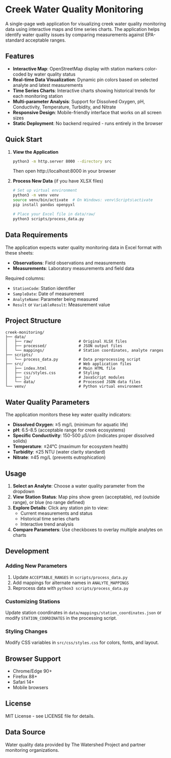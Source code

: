 # Creek Water Quality Monitoring

A single-page web application for visualizing creek water quality monitoring data using interactive maps and time series charts. The application helps identify water quality issues by comparing measurements against EPA-standard acceptable ranges.

## Features

- **Interactive Map**: OpenStreetMap display with station markers color-coded by water quality status
- **Real-time Data Visualization**: Dynamic pin colors based on selected analyte and latest measurements
- **Time Series Charts**: Interactive charts showing historical trends for each monitoring station  
- **Multi-parameter Analysis**: Support for Dissolved Oxygen, pH, Conductivity, Temperature, Turbidity, and Nitrate
- **Responsive Design**: Mobile-friendly interface that works on all screen sizes
- **Static Deployment**: No backend required - runs entirely in the browser

## Quick Start

1. **View the Application**
   ```bash
   python3 -m http.server 8000 --directory src
   ```
   Then open http://localhost:8000 in your browser

2. **Process New Data** (if you have XLSX files)
   ```bash
   # Set up virtual environment
   python3 -m venv venv
   source venv/bin/activate  # On Windows: venv\Scripts\activate
   pip install pandas openpyxl
   
   # Place your Excel file in data/raw/
   python3 scripts/process_data.py
   ```

## Data Requirements

The application expects water quality monitoring data in Excel format with these sheets:
- **Observations**: Field observations and measurements
- **Measurements**: Laboratory measurements and field data

Required columns:
- `StationCode`: Station identifier
- `SampleDate`: Date of measurement
- `AnalyteName`: Parameter being measured
- `Result` or `VariableResult`: Measurement value

## Project Structure

```
creek-monitoring/
├── data/
│   ├── raw/                    # Original XLSX files
│   ├── processed/              # JSON output files  
│   └── mappings/               # Station coordinates, analyte ranges
├── scripts/
│   └── process_data.py         # Data preprocessing script
├── src/                        # Web application files
│   ├── index.html              # Main HTML file
│   ├── css/styles.css          # Styling
│   ├── js/                     # JavaScript modules
│   └── data/                   # Processed JSON data files
└── venv/                       # Python virtual environment
```

## Water Quality Parameters

The application monitors these key water quality indicators:

- **Dissolved Oxygen**: ≥5 mg/L (minimum for aquatic life)
- **pH**: 6.5-8.5 (acceptable range for creek ecosystems)  
- **Specific Conductivity**: 150-500 µS/cm (indicates proper dissolved solids)
- **Temperature**: ≤24°C (maximum for ecosystem health)
- **Turbidity**: ≤25 NTU (water clarity standard)
- **Nitrate**: ≤45 mg/L (prevents eutrophication)

## Usage

1. **Select an Analyte**: Choose a water quality parameter from the dropdown
2. **View Station Status**: Map pins show green (acceptable), red (outside range), or blue (no range defined)
3. **Explore Details**: Click any station pin to view:
   - Current measurements and status
   - Historical time series charts  
   - Interactive trend analysis
4. **Compare Parameters**: Use checkboxes to overlay multiple analytes on charts

## Development

### Adding New Parameters
1. Update `ACCEPTABLE_RANGES` in `scripts/process_data.py`
2. Add mappings for alternate names in `ANALYTE_MAPPINGS`
3. Reprocess data with `python3 scripts/process_data.py`

### Customizing Stations
Update station coordinates in `data/mappings/station_coordinates.json` or modify `STATION_COORDINATES` in the processing script.

### Styling Changes
Modify CSS variables in `src/css/styles.css` for colors, fonts, and layout.

## Browser Support

- Chrome/Edge 90+
- Firefox 88+  
- Safari 14+
- Mobile browsers

## License

MIT License - see LICENSE file for details.

## Data Source

Water quality data provided by The Watershed Project and partner monitoring organizations.
